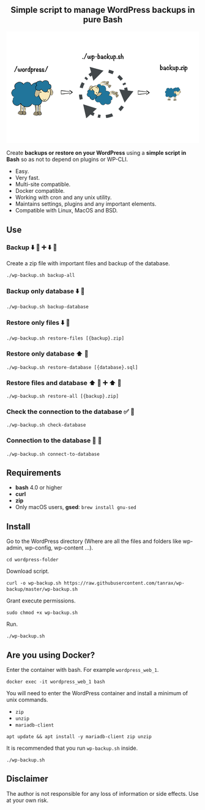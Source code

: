 <h2 align="center">
Simple script to manage WordPress backups in pure Bash
</h2>

![Description](media/hero.png)

Create **backups or restore on your WordPress** using a **simple script in Bash** so as not to depend on plugins or WP-CLI.

- Easy.
- Very fast.
- Multi-site compatible.
- Docker compatible.
- Working with cron and any unix utility.
- Maintains settings, plugins and any important elements.
- Compatible with Linux, MacOS and BSD.

## Use

### Backup ⬇️ 📁 ➕ ⬇️ 📓

Create a zip file with important files and backup of the database.

``` shell
./wp-backup.sh backup-all
```

### Backup only database ⬇️ 📓

``` shell
./wp-backup.sh backup-database
```

### Restore only files ⬇️ 📁
 
``` shell
./wp-backup.sh restore-files [{backup}.zip]
```

### Restore only database ⬆️ 📓

``` shell
./wp-backup.sh restore-database [{database}.sql]
```

### Restore files and database ⬆️ 📁 ➕ ⬆️ 📓

``` shell
./wp-backup.sh restore-all [{backup}.zip]
```

### Check the connection to the database ✅ 📓

``` shell
./wp-backup.sh check-database
```

### Connection to the database 🔌 📓

``` shell
./wp-backup.sh connect-to-database
```

## Requirements 

- **bash** 4.0 or higher
- **curl**
- **zip**
- Only macOS users, **gsed**: `brew install gnu-sed`

## Install

Go to the WordPress directory (Where are all the files and folders like wp-admin, wp-config, wp-content ...).

``` shell
cd wordpress-folder
```

Download script.

``` shell
curl -o wp-backup.sh https://raw.githubusercontent.com/tanrax/wp-backup/master/wp-backup.sh
```

Grant execute permissions.

``` shell
sudo chmod +x wp-backup.sh
```

Run.

``` shell
./wp-backup.sh
```

## Are you using Docker?

Enter the container with bash. For example `wordpress_web_1`.

``` shell
docker exec -it wordpress_web_1 bash
```

You will need to enter the WordPress container and install a minimum of unix commands.

- `zip`
- `unzip`
- `mariadb-client`

``` shell
apt update && apt install -y mariadb-client zip unzip
```

It is recommended that you run `wp-backup.sh` inside.

``` shell
./wp-backup.sh
```

## Disclaimer

The author is not responsible for any loss of information or side effects. Use at your own risk.

